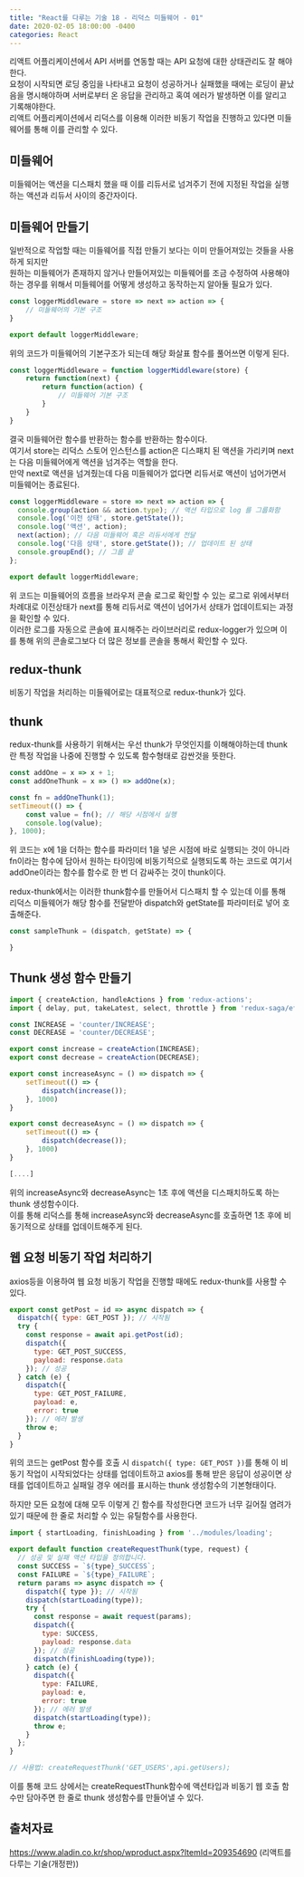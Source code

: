 ```yaml
---
title: "React를 다루는 기술 18 - 리덕스 미들웨어 - 01"
date: 2020-02-05 18:00:00 -0400
categories: React 
---
```


리액트 어플리케이션에서 API 서버를 연동할 때는 API 요청에 대한 상태관리도 잘 해야한다.  
요청이 시작되면 로딩 중임을 나타내고 요청이 성공하거나 실패했을 때에는 로딩이 끝났음을 명시해야하며 서버로부터 온 응답을 관리하고 혹여 에러가 발생하면 이를 알리고 기록해야한다.  
리액트 어플리케이션에서 리덕스를 이용해 이러한 비동기 작업을 진행하고 있다면 미들웨어를 통해 이를 관리할 수 있다.  

미들웨어
-------------------
미들웨어는 액션을 디스패치 했을 때 이를 리듀서로 넘겨주기 전에 지정된 작업을 실행하는 액션과 리듀서 사이의 중간자이다.  

미들웨어 만들기
-------------------
일반적으로 작업할 때는 미들웨어를 직접 만들기 보다는 이미 만들어져있는 것들을 사용하게 되지만  
원하는 미들웨어가 존재하지 않거나 만들어져있는 미들웨어를 조금 수정하여 사용해야 하는 경우를 위해서 미들웨어를 어떻게 생성하고 동작하는지 알아둘 필요가 있다.  

```jsx
const loggerMiddleware = store => next => action => {
    // 미들웨어의 기본 구조
}

export default loggerMiddleware;
```

위의 코드가 미들웨어의 기본구조가 되는데 해당 화살표 함수를 풀어쓰면 이렇게 된다.  

```jsx
const loggerMiddleware = function loggerMiddleware(store) {
    return function(next) {
        return function(action) {
            // 미들웨어 기본 구조
        }
    }
}
```
결국 미들웨어란 함수를 반환하는 함수를 반환하는 함수이다.  
여기서 store는 리덕스 스토어 인스턴스를 action은 디스패치 된 액션을 가리키며 next는 다음 미들웨어에게 액션을 넘겨주는 역할을 한다.  
만약 next로 액션을 넘겨줬는데 다음 미들웨어가 없다면 리듀서로 액션이 넘어가면서 미들웨어는 종료된다.  

```jsx
const loggerMiddleware = store => next => action => {
  console.group(action && action.type); // 액션 타입으로 log 를 그룹화함
  console.log('이전 상태', store.getState());
  console.log('액션', action);
  next(action); // 다음 미들웨어 혹은 리듀서에게 전달
  console.log('다음 상태', store.getState()); // 업데이트 된 상태
  console.groupEnd(); // 그룹 끝
};

export default loggerMiddleware;
```

위 코드는 미들웨어의 흐름을 브라우저 콘솔 로그로 확인할 수 있는 로그로 위에서부터 차례대로 이전상태가 next를 통해 리듀서로 액션이 넘어가서 상태가 업데이트되는 과정을 확인할 수 있다.  
이러한 로그를 자동으로 콘솔에 표시해주는 라이브러리로 redux-logger가 있으며 이를 통해 위의 콘솔로그보다 더 많은 정보를 콘솔을 통해서 확인할 수 있다.  


redux-thunk
-------------------
비동기 작업을 처리하는 미들웨어로는 대표적으로 redux-thunk가 있다.  

thunk
-------------------
redux-thunk를 사용하기 위해서는 우선 thunk가 무엇인지를 이해해야하는데 thunk란 특정 작업을 나중에 진행할 수 있도록 함수형태로 감싼것을 뜻한다.  

```js
const addOne = x => x + 1;
const addOneThunk = x => () => addOne(x);

const fn = addOneThunk(1);
setTimeout(() => {
    const value = fn(); // 해당 시점에서 실행
    console.log(value);
}, 1000);
```
위 코드는 x에 1을 더하는 함수를 파라미터 1을 넣은 시점에 바로 실행되는 것이 아니라  
fn이라는 함수에 담아서 원하는 타이밍에 비동기적으로 실행되도록 하는 코드로 여기서 addOne이라는 함수를 함수로 한 번 더 감싸주는 것이 thunk이다.  

redux-thunk에서는 이러한 thunk함수를 만들어서 디스패치 할 수 있는데 이를 통해 리덕스 미들웨어가 해당 함수를 전달받아 dispatch와 getState를 파라미터로 넣어 호출해준다.  

```jsx
const sampleThunk = (dispatch, getState) => {

}
```

Thunk 생성 함수 만들기
----------------------------
```jsx
import { createAction, handleActions } from 'redux-actions';
import { delay, put, takeLatest, select, throttle } from 'redux-saga/effects';

const INCREASE = 'counter/INCREASE';
const DECREASE = 'counter/DECREASE';

export const increase = createAction(INCREASE);
export const decrease = createAction(DECREASE);

export const increaseAsync = () => dispatch => {
    setTimeout(() => {
        dispatch(increase());
    }, 1000)
}

export const decreaseAsync = () => dispatch => {
    setTimeout(() => {
        dispatch(decrease());
    }, 1000)
}

[....]
```
위의 increaseAsync와 decreaseAsync는 1초 후에 액션을 디스패치하도록 하는 thunk 생성함수이다.  
이를 통해 리덕스를 통해 increaseAsync와 decreaseAsync를 호출하면 1초 후에 비동기적으로 상태를 업데이트해주게 된다.  

웹 요청 비동기 작업 처리하기
---------------------------------
axios등을 이용하여 웹 요청 비동기 작업을 진행할 때에도 redux-thunk를 사용할 수 있다.  

```jsx
export const getPost = id => async dispatch => {
  dispatch({ type: GET_POST }); // 시작됨
  try {
    const response = await api.getPost(id);
    dispatch({
      type: GET_POST_SUCCESS,
      payload: response.data
    }); // 성공
  } catch (e) {
    dispatch({
      type: GET_POST_FAILURE,
      payload: e,
      error: true
    }); // 에러 발생
    throw e;
  }
}
```

위의 코드는 getPost 함수를 호출 시 `dispatch({ type: GET_POST })`를 통해 이 비동기 작업이 시작되었다는 상태를 업데이트하고 axios를 통해 받은 응답이 성공이면 상태를 업데이트하고 실패일 경우 에러를 표시하는 thunk 생성함수의 기본형태이다.  

하지만 모든 요청에 대해 모두 이렇게 긴 함수를 작성한다면 코드가 너무 길어질 염려가 있기 때문에 한 줄로 처리할 수 있는 유틸함수를 사용한다.   

```jsx
import { startLoading, finishLoading } from '../modules/loading';

export default function createRequestThunk(type, request) {
  // 성공 및 실패 액션 타입을 정의합니다.
  const SUCCESS = `${type}_SUCCESS`;
  const FAILURE = `${type}_FAILURE`;
  return params => async dispatch => {
    dispatch({ type }); // 시작됨
    dispatch(startLoading(type));
    try {
      const response = await request(params);
      dispatch({
        type: SUCCESS,
        payload: response.data
      }); // 성공
      dispatch(finishLoading(type));
    } catch (e) {
      dispatch({
        type: FAILURE,
        payload: e,
        error: true
      }); // 에러 발생
      dispatch(startLoading(type));
      throw e;
    }
  };
}

// 사용법: createRequestThunk('GET_USERS',api.getUsers);
```

이를 통해 코드 상에서는 createRequestThunk함수에 액션타입과 비동기 웹 호출 함수만 담아주면 한 줄로 thunk 생성함수를 만들어낼 수 있다.  


출처자료  
---------------------------------------
https://www.aladin.co.kr/shop/wproduct.aspx?ItemId=209354690 (리액트를 다루는 기술(개정판))
